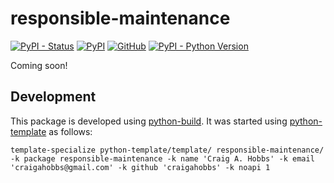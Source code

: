 # responsible-maintenance

[![PyPI - Status](https://img.shields.io/pypi/status/responsible-maintenance)](https://pypi.org/project/responsible-maintenance/)
[![PyPI](https://img.shields.io/pypi/v/responsible-maintenance)](https://pypi.org/project/responsible-maintenance/)
[![GitHub](https://img.shields.io/github/license/craigahobbs/responsible-maintenance)](https://github.com/craigahobbs/responsible-maintenance/blob/main/LICENSE)
[![PyPI - Python Version](https://img.shields.io/pypi/pyversions/responsible-maintenance)](https://pypi.org/project/responsible-maintenance/)

Coming soon!


## Development

This package is developed using [python-build](https://github.com/craigahobbs/python-build#readme).
It was started using [python-template](https://github.com/craigahobbs/python-template#readme) as follows:

~~~
template-specialize python-template/template/ responsible-maintenance/ -k package responsible-maintenance -k name 'Craig A. Hobbs' -k email 'craigahobbs@gmail.com' -k github 'craigahobbs' -k noapi 1
~~~
